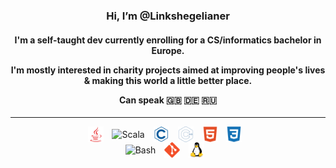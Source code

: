 <h3 align='center'> Hi, I’m @Linkshegelianer </h3>

<h4 align='center'>
I'm a self-taught dev currently enrolling for a CS/informatics bachelor in Europe.

I'm mostly interested in charity projects aimed at improving people's lives & making this world a little better place. 

Can speak 🇬🇧 🇩🇪 🇷🇺
</h4>

<hr>
<div align='center'>
<img align='center' alt="Java" width="25px" style="padding-right:10px;" src="https://github.com/devicons/devicon/blob/master/icons/java/java-plain.svg"/>
<img align='center' alt="Scala" width="25px" style="padding-right:10px;" src="https://cdn.jsdelivr.net/gh/devicons/devicon/icons/scala/scala-original.svg"/>
<img align='center' alt="C" width="25px" style="padding-right:10px;" src="https://github.com/devicons/devicon/blob/master/icons/c/c-line.svg"/>
<img align='center' alt="C++" width="25px" style="padding-right:10px;" src="https://github.com/devicons/devicon/blob/master/icons/cplusplus/cplusplus-line.svg"/>
<img align='center' alt="HTML5" width="25px" style="padding-right:10px;" src="https://github.com/devicons/devicon/blob/master/icons/html5/html5-plain.svg"/>
<img align='center' alt="CSS" width="25px" style="padding-right:10px;" src="https://github.com/devicons/devicon/blob/master/icons/css3/css3-plain.svg"/>
</div>
<div align='center'>
<img align='center' alt="Bash" width="25px" style="padding-right:10px;" src="https://cdn.jsdelivr.net/gh/devicons/devicon/icons/bash/bash-original.svg"/>
<img align='center' alt="Git" width="25px" style="padding-right:10px;" src="https://github.com/devicons/devicon/blob/master/icons/git/git-plain.svg"/>
<img align='center' alt="Linux" width="25px" style="padding-right:10px;" src="https://github.com/devicons/devicon/blob/master/icons/linux/linux-original.svg"/>
</div>






